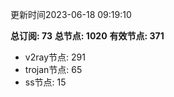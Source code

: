 更新时间2023-06-18 09:19:10

**总订阅: 73**
**总节点: 1020**
**有效节点: 371**
- v2ray节点: 291
- trojan节点: 65
- ss节点: 15
